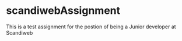 # scandiwebAssignment

This is a test assignment for the postion of being a Junior developer at Scandiweb
